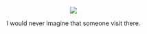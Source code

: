 <p align="center">
  <img src="https://cdn.discordapp.com/attachments/807259969014988830/1001385679810478160/kocopydc.png" />
</p>

<p style="text-align:center">I would never imagine that someone visit there.</p>
